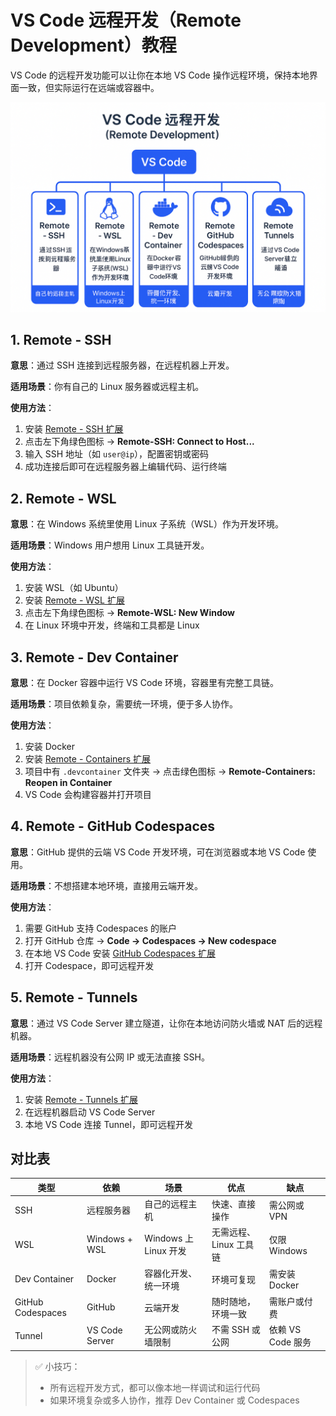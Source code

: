 # VS Code 远程开发（Remote Development）教程

VS Code 的远程开发功能可以让你在本地 VS Code 操作远程环境，保持本地界面一致，但实际运行在远端或容器中。

![](../media/VSCode-remote-development.png)

## 1. Remote - SSH

**意思**：通过 SSH 连接到远程服务器，在远程机器上开发。  

**适用场景**：你有自己的 Linux 服务器或远程主机。

**使用方法**：
1. 安装 [Remote - SSH 扩展](https://marketplace.visualstudio.com/items?itemName=ms-vscode-remote.remote-ssh)
2. 点击左下角绿色图标 → **Remote-SSH: Connect to Host...**
3. 输入 SSH 地址（如 `user@ip`），配置密钥或密码
4. 成功连接后即可在远程服务器上编辑代码、运行终端



## 2. Remote - WSL

**意思**：在 Windows 系统里使用 Linux 子系统（WSL）作为开发环境。

**适用场景**：Windows 用户想用 Linux 工具链开发。

**使用方法**：
1. 安装 WSL（如 Ubuntu）
2. 安装 [Remote - WSL 扩展](https://marketplace.visualstudio.com/items?itemName=ms-vscode-remote.remote-wsl)
3. 点击左下角绿色图标 → **Remote-WSL: New Window**
4. 在 Linux 环境中开发，终端和工具都是 Linux



## 3. Remote - Dev Container

**意思**：在 Docker 容器中运行 VS Code 环境，容器里有完整工具链。

**适用场景**：项目依赖复杂，需要统一环境，便于多人协作。

**使用方法**：
1. 安装 Docker
2. 安装 [Remote - Containers 扩展](https://marketplace.visualstudio.com/items?itemName=ms-vscode-remote.remote-containers)
3. 项目中有 `.devcontainer` 文件夹 → 点击绿色图标 → **Remote-Containers: Reopen in Container**
4. VS Code 会构建容器并打开项目



## 4. Remote - GitHub Codespaces

**意思**：GitHub 提供的云端 VS Code 开发环境，可在浏览器或本地 VS Code 使用。

**适用场景**：不想搭建本地环境，直接用云端开发。

**使用方法**：
1. 需要 GitHub 支持 Codespaces 的账户
2. 打开 GitHub 仓库 → **Code → Codespaces → New codespace**
3. 在本地 VS Code 安装 [GitHub Codespaces 扩展](https://marketplace.visualstudio.com/items?itemName=GitHub.codespaces)
4. 打开 Codespace，即可远程开发



## 5. Remote - Tunnels

**意思**：通过 VS Code Server 建立隧道，让你在本地访问防火墙或 NAT 后的远程机器。

**适用场景**：远程机器没有公网 IP 或无法直接 SSH。

**使用方法**：
1. 安装 [Remote - Tunnels 扩展](https://marketplace.visualstudio.com/items?itemName=ms-vscode-remote.remote-tunnels)
2. 在远程机器启动 VS Code Server
3. 本地 VS Code 连接 Tunnel，即可远程开发



## 对比表

| 类型              | 依赖           | 场景                  | 优点                   | 缺点              |
| ----------------- | -------------- | --------------------- | ---------------------- | ----------------- |
| SSH               | 远程服务器     | 自己的远程主机        | 快速、直接操作         | 需公网或 VPN      |
| WSL               | Windows + WSL  | Windows 上 Linux 开发 | 无需远程、Linux 工具链 | 仅限 Windows      |
| Dev Container     | Docker         | 容器化开发、统一环境  | 环境可复现             | 需安装 Docker     |
| GitHub Codespaces | GitHub         | 云端开发              | 随时随地，环境一致     | 需账户或付费      |
| Tunnel            | VS Code Server | 无公网或防火墙限制    | 不需 SSH 或公网        | 依赖 VS Code 服务 |


> ✅ 小技巧：
> - 所有远程开发方式，都可以像本地一样调试和运行代码  
> - 如果环境复杂或多人协作，推荐 Dev Container 或 Codespaces
